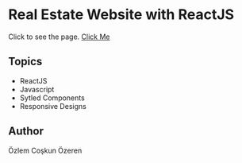 # Real Estate Website with ReactJS


Click to see the page.
[Click Me](https://ozlemozeren.github.io/Real-Estate-Website/)

## Topics

- ReactJS
- Javascript
- Sytled Components
- Responsive Designs


## Author
Özlem Coşkun Özeren


